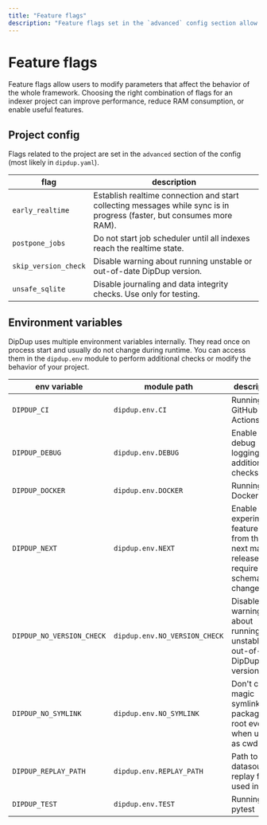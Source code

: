 ```yaml
---
title: "Feature flags"
description: "Feature flags set in the `advanced` config section allow users to modify parameters that affect the behavior of the whole framework."
---
```


# Feature flags

Feature flags allow users to modify parameters that affect the behavior of the whole framework. Choosing the right combination of flags for an indexer project can improve performance, reduce RAM consumption, or enable useful features.

## Project config

Flags related to the project are set in the `advanced` section of the config (most likely in `dipdup.yaml`).

| flag                 | description                                                                                                            |
| -------------------- | ---------------------------------------------------------------------------------------------------------------------- |
| `early_realtime`     | Establish realtime connection and start collecting messages while sync is in progress (faster, but consumes more RAM). |
| `postpone_jobs`      | Do not start job scheduler until all indexes reach the realtime state.                                                 |
| `skip_version_check` | Disable warning about running unstable or out-of-date DipDup version.                                                  |
| `unsafe_sqlite`      | Disable journaling and data integrity checks. Use only for testing.                                                    |

## Environment variables

DipDup uses multiple environment variables internally. They read once on process start and usually do not change during runtime. You can access them in the `dipdup.env` module to perform additional checks or modify the behavior of your project.

| env variable              | module path                   | description                                                                          |
| ------------------------- | ----------------------------- | ------------------------------------------------------------------------------------ |
| `DIPDUP_CI`               | `dipdup.env.CI`               | Running in GitHub Actions                                                            |
| `DIPDUP_DEBUG`            | `dipdup.env.DEBUG`            | Enable debug logging and additional checks                                           |
| `DIPDUP_DOCKER`           | `dipdup.env.DOCKER`           | Running in Docker                                                                    |
| `DIPDUP_NEXT`             | `dipdup.env.NEXT`             | Enable experimental features from the next major release that require schema changes |
| `DIPDUP_NO_VERSION_CHECK` | `dipdup.env.NO_VERSION_CHECK` | Disable warning about running unstable or out-of-date DipDup version                 |
| `DIPDUP_NO_SYMLINK`       | `dipdup.env.NO_SYMLINK`       | Don't create magic symlink in th package root even when used as cwd                  |
| `DIPDUP_REPLAY_PATH`      | `dipdup.env.REPLAY_PATH`      | Path to datasource replay files; used in tests                                       |
| `DIPDUP_TEST`             | `dipdup.env.TEST`             | Running in pytest                                                                    |
